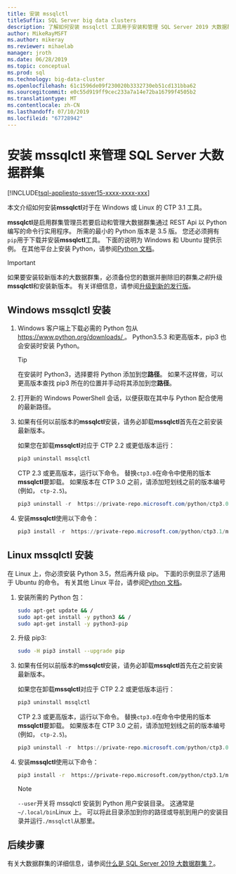 ```yaml
---
title: 安装 mssqlctl
titleSuffix: SQL Server big data clusters
description: 了解如何安装 mssqlctl 工具用于安装和管理 SQL Server 2019 大数据群集 （预览版）。
author: MikeRayMSFT
ms.author: mikeray
ms.reviewer: mihaelab
manager: jroth
ms.date: 06/28/2019
ms.topic: conceptual
ms.prod: sql
ms.technology: big-data-cluster
ms.openlocfilehash: 61c1596de09f230020b3332730eb51cd131bba62
ms.sourcegitcommit: e0c55d919ff9cec233a7a14e72ba16799f4505b2
ms.translationtype: MT
ms.contentlocale: zh-CN
ms.lasthandoff: 07/10/2019
ms.locfileid: "67728942"
---
```

# <a name="install-mssqlctl-to-manage-sql-server-big-data-clusters"></a>安装 mssqlctl 来管理 SQL Server 大数据群集

[!INCLUDE[tsql-appliesto-ssver15-xxxx-xxxx-xxx](../includes/tsql-appliesto-ssver15-xxxx-xxxx-xxx.md)]

本文介绍如何安装**mssqlctl**对于在 Windows 或 Linux 的 CTP 3.1 工具。

**mssqlctl**是启用群集管理员若要启动和管理大数据群集通过 REST Api 以 Python 编写的命令行实用程序。 所需的最小的 Python 版本是 3.5 版。 您还必须拥有`pip`用于下载并安装**mssqlctl**工具。 下面的说明为 Windows 和 Ubuntu 提供示例。 在其他平台上安装 Python，请参阅[Python 文档](https://wiki.python.org/moin/BeginnersGuide/Download)。

> [!IMPORTANT]
> 如果要安装较新版本的大数据群集，必须备份您的数据并删除旧的群集*之前*升级**mssqlctl**和安装新版本。 有关详细信息，请参阅[升级到新的发行版](deployment-upgrade.md)。

## <a id="windows"></a> Windows mssqlctl 安装

1. Windows 客户端上下载必需的 Python 包从[ https://www.python.org/downloads/ ](https://www.python.org/downloads/)。 Python3.5.3 和更高版本，pip3 也会安装时安装 Python。 

   > [!TIP] 
   > 在安装时 Python3，选择要将 Python 添加到您**路径**。 如果不这样做，可以更高版本查找 pip3 所在的位置并手动将其添加到您**路径**。

1. 打开新的 Windows PowerShell 会话，以便获取在其中与 Python 配合使用的最新路径。

1. 如果有任何以前版本的**mssqlctl**安装，请务必卸载**mssqlctl**首先在之前安装最新版本。

   如果您在卸载**mssqlctl**对应于 CTP 2.2 或更低版本运行：

   ```powershell
   pip3 uninstall mssqlctl
   ```

   CTP 2.3 或更高版本，运行以下命令。 替换`ctp3.0`在命令中使用的版本**mssqlctl**要卸载。 如果版本在 CTP 3.0 之前，请添加短划线之前的版本编号 (例如， `ctp-2.5`)。

   ```powershell
   pip3 uninstall -r  https://private-repo.microsoft.com/python/ctp3.0/mssqlctl/requirements.txt
   ```

1. 安装**mssqlctl**使用以下命令：

   ```powershell
   pip3 install -r  https://private-repo.microsoft.com/python/ctp3.1/mssqlctl/requirements.txt
   ```

## <a id="linux"></a> Linux mssqlctl 安装

在 Linux 上，你必须安装 Python 3.5，然后再升级 pip。 下面的示例显示了适用于 Ubuntu 的命令。 有关其他 Linux 平台，请参阅[Python 文档](https://wiki.python.org/moin/BeginnersGuide/Download)。

1. 安装所需的 Python 包：

   ```bash
   sudo apt-get update && /
   sudo apt-get install -y python3 && /
   sudo apt-get install -y python3-pip
   ```

1. 升级 pip3:

   ```bash
   sudo -H pip3 install --upgrade pip
   ```

1. 如果有任何以前版本的**mssqlctl**安装，请务必卸载**mssqlctl**首先在之前安装最新版本。

   如果您在卸载**mssqlctl**对应于 CTP 2.2 或更低版本运行：

   ```powershell
   pip3 uninstall mssqlctl
   ```

   CTP 2.3 或更高版本，运行以下命令。 替换`ctp3.0`在命令中使用的版本**mssqlctl**要卸载。 如果版本在 CTP 3.0 之前，请添加短划线之前的版本编号 (例如， `ctp-2.5`)。

   ```powershell
   pip3 uninstall -r  https://private-repo.microsoft.com/python/ctp3.0/mssqlctl/requirements.txt
   ```

1. 安装**mssqlctl**使用以下命令：

   ```bash
   pip3 install -r  https://private-repo.microsoft.com/python/ctp3.1/mssqlctl/requirements.txt --user
   ```

   > [!NOTE]
   > `--user`开关将 mssqlctl 安装到 Python 用户安装目录。 这通常是`~/.local/bin`Linux 上。 可以将此目录添加到你的路径或导航到用户的安装目录并运行`./mssqlctl`从那里。

## <a name="next-steps"></a>后续步骤

有关大数据群集的详细信息，请参阅[什么是 SQL Server 2019 大数据群集？](big-data-cluster-overview.md)。
